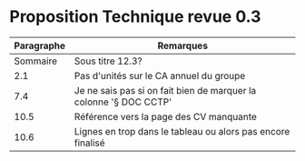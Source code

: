 # Proposition Technique revue 0.3

|Paragraphe|Remarques|
|---|---|
|Sommaire|Sous titre 12.3?|
|2.1|Pas d'unités sur le CA annuel du groupe|
|7.4| Je ne sais pas si on fait bien de marquer la colonne '§ DOC CCTP'|
|10.5|Référence vers la page des CV manquante|
|10.6|Lignes en trop dans le tableau ou alors pas encore finalisé|
